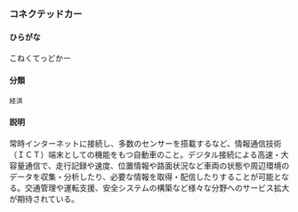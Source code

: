 <div style="display:none;">

## [あ行](securities-terms?id=あ行)
## [か行](securities-terms?id=か行)

</div>

### コネクテッドカー

#### ひらがな

こねくてっどかー

#### 分類

`経済`

#### 説明

常時インターネットに接続し、多数のセンサーを搭載するなど、情報通信技術（ＩＣＴ）端末としての機能をもつ自動車のこと。デジタル接続による高速・大容量通信で、走行記録や速度、位置情報や路面状況など車両の状態や周辺環境のデータを収集・分析したり、必要な情報を取得・配信したりすることが可能となる。交通管理や運転支援、安全システムの構築など様々な分野へのサービス拡大が期待されている。

<div style="display:none;">

## [さ行](securities-terms?id=さ行)
## [た行](securities-terms?id=た行)
## [な行](securities-terms?id=な行)
## [は行](securities-terms?id=は行)
## [ま行](securities-terms?id=ま行)
## [や行](securities-terms?id=や行)
## [ら行](securities-terms?id=ら行)
## [わ行](securities-terms?id=わ行)
## [英数字・記号](securities-terms?id=英数字・記号)

</div>

